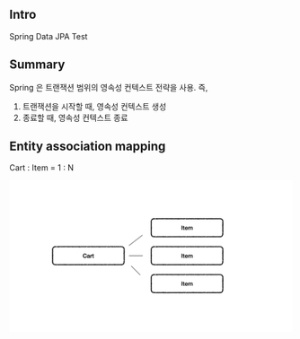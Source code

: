 ## Intro

Spring Data JPA Test

## Summary

Spring 은 트랜잭션 범위의 영속성 컨텍스트 전략을 사용. 즉,

1. 트랜잭션을 시작할 때, 영속성 컨텍스트 생성
2. 종료할 때, 영속성 컨텍스트 종료

## Entity association mapping

Cart : Item = 1 : N

![](cart-item.png)

